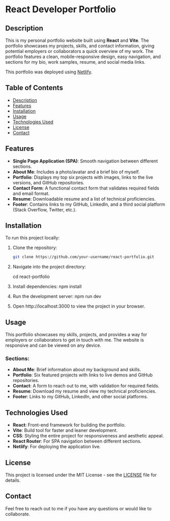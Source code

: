 # React Developer Portfolio

## Description

This is my personal portfolio website built using **React** and **Vite**. The portfolio showcases my projects, skills, and contact information, giving potential employers or collaborators a quick overview of my work. The portfolio features a clean, mobile-responsive design, easy navigation, and sections for my bio, work samples, resume, and social media links.

This portfolio was deployed using [Netlify](https://www.netlify.com/).

## Table of Contents

- [Description](#description)
- [Features](#features)
- [Installation](#installation)
- [Usage](#usage)
- [Technologies Used](#technologies-used)
- [License](#license)
- [Contact](#contact)

## Features

- **Single Page Application (SPA)**: Smooth navigation between different sections.
- **About Me**: Includes a photo/avatar and a brief bio of myself.
- **Portfolio**: Displays my top six projects with images, links to the live versions, and GitHub repositories.
- **Contact Form**: A functional contact form that validates required fields and email format.
- **Resume**: Downloadable resume and a list of technical proficiencies.
- **Footer**: Contains links to my GitHub, LinkedIn, and a third social platform (Stack Overflow, Twitter, etc.).

## Installation

To run this project locally:

1. Clone the repository:

   ```bash
   git clone https://github.com/your-username/react-portfolio.git

2. Navigate into the project directory:

    cd react-portfolio

3. Install dependencies:
    npm install

4. Run the development server:
    npm run dev

5. Open http://localhost:3000 to view the project in your browser.


## Usage

This portfolio showcases my skills, projects, and provides a way for employers or collaborators to get in touch with me. The website is responsive and can be viewed on any device.

### Sections:

- **About Me**: Brief information about my background and skills.
- **Portfolio**: Six featured projects with links to live demos and GitHub repositories.
- **Contact**: A form to reach out to me, with validation for required fields.
- **Resume**: Download my resume and view my technical proficiencies.
- **Footer**: Links to my GitHub, LinkedIn, and other social platforms.

## Technologies Used

- **React**: Front-end framework for building the portfolio.
- **Vite**: Build tool for faster and leaner development.
- **CSS**: Styling the entire project for responsiveness and aesthetic appeal.
- **React Router**: For SPA navigation between different sections.
- **Netlify**: For deploying the application live.

## License

This project is licensed under the MIT License - see the [LICENSE](LICENSE) file for details.

## Contact
Feel free to reach out to me if you have any questions or would like to collaborate.
